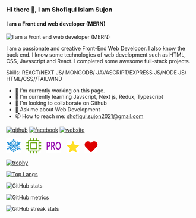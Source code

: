 ### Hi there 👋, I am Shofiqul Islam Sujon
#### I am a Front end web developer (MERN)
![I am a Front end web developer (MERN)](https://i.ibb.co/TRyyBd8/frontend.jpg)

I am a passionate and creative Front-End Web Developer. I also know the back end. I know some technologies of web development such as HTML, CSS, Javascript and React. I completed some awesome full-stack projects.

Skills: REACT/NEXT JS/ MONGODB/ JAVASCRIPT/EXPRESS JS/NODE JS/ HTML/CSS//TAILWIND

- 🔭 I’m currently working on this page. 
- 🌱 I’m currently learning Javscript, Next js, Redux, Typescript 
- 👯 I’m looking to collaborate on Github 
- 💬 Ask me about Web Development 
- 📫 How to reach me: shofiqul.sujon2021@gmail.com 


[<img src='https://cdn.jsdelivr.net/npm/simple-icons@3.0.1/icons/github.svg' alt='github' height='40'>](https://github.com/sujonahmedsr)  [<img src='https://cdn.jsdelivr.net/npm/simple-icons@3.0.1/icons/facebook.svg' alt='facebook' height='40'>](https://www.facebook.com/sujonahmeds81)  [<img src='https://cdn.jsdelivr.net/npm/simple-icons@3.0.1/icons/icloud.svg' alt='website' height='40'>](https://sjnr.netlify.app/)  

<a href='https://archiveprogram.github.com/'><img src='https://raw.githubusercontent.com/acervenky/animated-github-badges/master/assets/acbadge.gif' width='40' height='40'></a> <a href='https://docs.github.com/en/developers'><img src='https://raw.githubusercontent.com/acervenky/animated-github-badges/master/assets/devbadge.gif' width='40' height='40'></a> <a href='https://github.com/pricing'><img src='https://raw.githubusercontent.com/acervenky/animated-github-badges/master/assets/pro.gif' width='40' height='40'></a> <a href='https://stars.github.com/'><img src='https://raw.githubusercontent.com/acervenky/animated-github-badges/master/assets/starbadge.gif' width='35' height='35'></a> <a href='https://docs.github.com/en/github/supporting-the-open-source-community-with-github-sponsors'><img src='https://raw.githubusercontent.com/acervenky/animated-github-badges/master/assets/sponsorbadge.gif' width='35' height='35'></a> 

[![trophy](https://github-profile-trophy.vercel.app/?username=sujonahmedsr)](https://github.com/ryo-ma/github-profile-trophy)

[![Top Langs](https://github-readme-stats.vercel.app/api/top-langs/?username=sujonahmedsr)](https://github.com/anuraghazra/github-readme-stats)

![GitHub stats](https://github-readme-stats.vercel.app/api?username=sujonahmedsr&show_icons=true)  

![GitHub metrics](https://metrics.lecoq.io/sujonahmedsr)  

![GitHub streak stats](https://streak-stats.demolab.com/?user=sujonahmedsr)  


